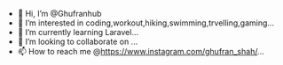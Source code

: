 - 👋 Hi, I’m @Ghufranhub
- 👀 I’m interested in coding,workout,hiking,swimming,trvelling,gaming...
- 🌱 I’m currently learning Laravel...
- 💞️ I’m looking to collaborate on ...
- 📫 How to reach me @https://www.instagram.com/ghufran_shah/...

<!---
Ghufranhub/Ghufranhub is a ✨ special ✨ repository because its `README.md` (this file) appears on your GitHub profile.
You can click the Preview link to take a look at your changes.
--->

